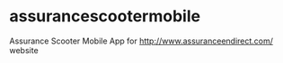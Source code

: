 # assurancescootermobile
Assurance Scooter Mobile App for http://www.assuranceendirect.com/ website
